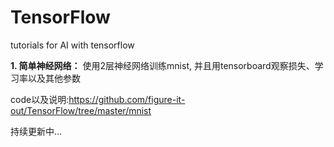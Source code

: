 # TensorFlow
tutorials for AI with tensorflow

**1. 简单神经网络：** 使用2层神经网络训练mnist, 并且用tensorboard观察损失、学习率以及其他参数

code以及说明:https://github.com/figure-it-out/TensorFlow/tree/master/mnist


持续更新中...



